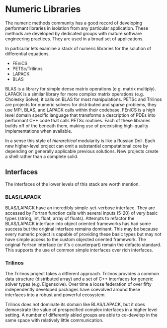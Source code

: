 
Numeric Libraries
=================

The numeric methods community has a good record of developing performant libraries in isolation from any particular application.  These methods are developed by dedicated groups with mature software engineering practices.  They are used in a broad set of applications.

In particular lets examine a stack of numeric libraries for the solution of differential equations. 

*   FEniCS
*   PETSc/Trilinos
*   LAPACK
*   BLAS

BLAS is a library for simple dense matrix operations (e.g. matrix multiply).  LAPACK is a similar library for more complex matrix operations (e.g. Cholesky Solve); it calls on BLAS for most manipulations.  PETSc and Trilinos are projects for numeric solvers for distributed and sparse problems, they use MPI, BLAS, and LAPACK calls within their codebase.  FEniCS is a high level domain specific language that transforms a description of PDEs into performant C++ code that calls PETSc routines.  Each of these libraries builds off of the beneath them, making use of preexisting high-quality implementations when available.

In a sense this style of *hierarchical* modularity is like a Russian Doll.  Each new higher-level project can omit a substantial computational core by depending on generally applicable previous solutions.  New projects create a shell rather than a complete solid.


Interfaces
----------

The interfaces of the lower levels of this stack are worth mention.  

### BLAS/LAPACK

BLAS/LAPACK have an incredibly simple-yet-verbose interface.  They are accessed by Fortran function calls with several inputs (5-20) of very basic types (string, int, float, array of floats).  Attempts to refactor the BLAS/LAPACK interface into object oriented frameworks has had some success but the original interface remains dominant.  This may be because every numeric project is capable of providing these basic types but may not have simple access to the custom objected oriented framework.  The original Fortran interface (or it's c counterpart) remain the defacto standard.  This supports the use of common simple interfaces over rich interfaces.

### Trilinos

The Trilinos project takes a different approach.  Trilinos provides a common data structure (distributed array) and a set of C++ interfaces for generic solver types (e.g. Eigensolve).  Over time a loose federation of over fifty independently developed packages have coevolved around these interfaces into a robust and powerful ecosystem.

Trilinos does not dominate its domain like BLAS/LAPACK, but it does demonstrate the value of prespecified complex interfaces in a higher level setting.  A number of differently abled groups are able to co-develop in the same space with relatively little communication.
